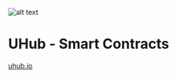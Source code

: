 ![alt text](http://image.ibb.co/nGt4gG/abc.png "UHub Token")

# UHub - Smart Contracts
[uhub.io](http://uhub.io/)

